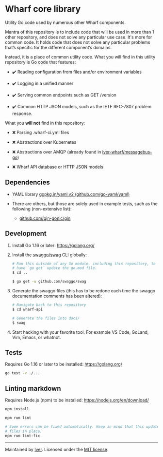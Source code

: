 # Wharf core library

Utility Go code used by numerous other Wharf components.

Mantra of this repository is to include code that will be used in more than 1
other repository, and does not solve any particular use case. It's more for
common code. It holds code that does not solve any particular problems that’s
specific for the different component’s domains.

Instead, it is a place of common utility code. What you will find in this
utility repository is Go code that features:

- :heavy_check_mark: Reading configuration from files and/or environment
  variables

- :heavy_check_mark: Logging in a unified manner

- :heavy_check_mark: Serving common endpoints such as GET /version

- :heavy_check_mark: Common HTTP JSON models, such as the IETF RFC-7807
  problem response.

What you **will not** find in this repository:

- :x: Parsing .wharf-ci.yml files

- :x: Abstractions over Kubernetes

- :x: Abstractions over AMQP
  (already found in [iver-wharf/messagebus-go](https://github.com/iver-wharf/messagebus-go))

- :x: Wharf API database or HTTP JSON models

## Dependencies

- YAML library [gopkg.in/yaml.v2 (github.com/go-yaml/yaml)](https://github.com/go-yaml/yaml)

- There are others, but those are solely used in example tests, such as the
  following (non-extensive list):

  - [github.com/gin-gonic/gin](https://github.com/gin-gonic/gin)

## Development

1. Install Go 1.16 or later: <https://golang.org/>

2. Install the [swaggo/swag](https://github.com/swaggo/swag) CLI globally:

   ```sh
   # Run this outside of any Go module, including this repository, to not
   # have `go get` update the go.mod file.
   $ cd ..

   $ go get -u github.com/swaggo/swag
   ```

3. Generate the swaggo files (this has to be redone each time the swaggo
   documentation comments has been altered):

   ```sh
   # Navigate back to this repository
   $ cd wharf-api

   # Generate the files into docs/
   $ swag
   ```

4. Start hacking with your favorite tool. For example VS Code, GoLand,
   Vim, Emacs, or whatnot.

## Tests

Requires Go 1.16 or later to be installed: <https://golang.org/>

```sh
go test -v ./...
```

## Linting markdown

Requires Node.js (npm) to be installed: <https://nodejs.org/en/download/>

```sh
npm install

npm run lint

# Some errors can be fixed automatically. Keep in mind that this updates the
# files in place.
npm run lint-fix
```

---

Maintained by [Iver](https://www.iver.com/en).
Licensed under the [MIT license](./LICENSE).
